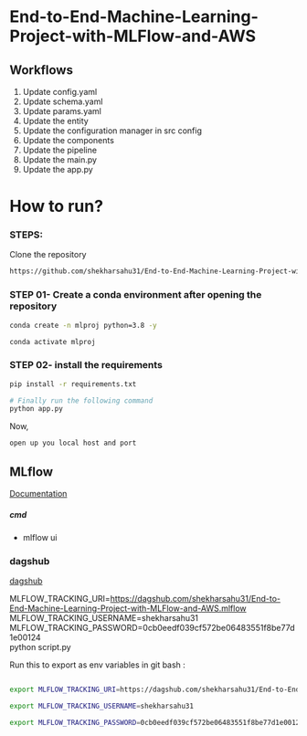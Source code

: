 # End-to-End-Machine-Learning-Project-with-MLFlow-and-AWS

## Workflows

1. Update config.yaml
2. Update schema.yaml
3. Update params.yaml
4. Update the entity
5. Update the configuration manager in src config
6. Update the components
7. Update the pipeline 
8. Update the main.py
9. Update the app.py

# How to run?
### STEPS:

Clone the repository

```bash
https://github.com/shekharsahu31/End-to-End-Machine-Learning-Project-with-MLFlow-and-AWS
```
### STEP 01- Create a conda environment after opening the repository

```bash
conda create -n mlproj python=3.8 -y
```

```bash
conda activate mlproj
```


### STEP 02- install the requirements
```bash
pip install -r requirements.txt
```


```bash
# Finally run the following command
python app.py
```

Now,
```bash
open up you local host and port
```



## MLflow

[Documentation](https://mlflow.org/docs/latest/index.html)


##### cmd
- mlflow ui

### dagshub
[dagshub](https://dagshub.com/)

MLFLOW_TRACKING_URI=https://dagshub.com/shekharsahu31/End-to-End-Machine-Learning-Project-with-MLFlow-and-AWS.mlflow \
MLFLOW_TRACKING_USERNAME=shekharsahu31 \
MLFLOW_TRACKING_PASSWORD=0cb0eedf039cf572be06483551f8be77d1e00124 \
python script.py

Run this to export as env variables in git bash :

```bash

export MLFLOW_TRACKING_URI=https://dagshub.com/shekharsahu31/End-to-End-Machine-Learning-Project-with-MLFlow-and-AWS.mlflow 

export MLFLOW_TRACKING_USERNAME=shekharsahu31 

export MLFLOW_TRACKING_PASSWORD=0cb0eedf039cf572be06483551f8be77d1e00124

```